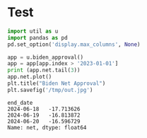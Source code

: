 # Test

```python
import util as u
import pandas as pd
pd.set_option('display.max_columns', None)
```
































```python
app = u.biden_approval()
app = app[app.index > '2023-01-01']
print (app.net.tail(3))
app.net.plot()
plt.title("Biden Net Approval")
plt.savefig('/tmp/out.jpg')
```

```text
end_date
2024-06-18   -17.713626
2024-06-19   -16.813872
2024-06-20   -16.596729
Name: net, dtype: float64
```


